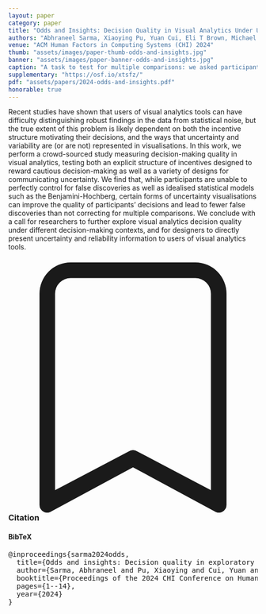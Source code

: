 ```yaml
---
layout: paper
category: paper
title: "Odds and Insights: Decision Quality in Visual Analytics Under Uncertainty"
authors: "Abhraneel Sarma, Xiaoying Pu, Yuan Cui, Eli T Brown, Michael Correll, Matthew Kay"
venue: "ACM Human Factors in Computing Systems (CHI) 2024"
thumb: "assets/images/paper-thumb-odds-and-insights.jpg"
banner: "assets/images/paper-banner-odds-and-insights.jpg"
caption: "A task to test for multiple comparisons: we asked participants to perform an incentivized task in an exploratory data analysis (EDA) scenario which involved making multiple comparisons. Such tasks require participants to account for the multiple comparisons problem, and be more conservative in their decision making in order to maximize the payout based on the incentives."
supplementary: "https://osf.io/xtsfz/"
pdf: "assets/papers/2024-odds-and-insights.pdf"
honorable: true
---
```


<!-- abstract -->

Recent studies have shown that users of visual analytics tools can have difficulty distinguishing robust findings in the data from statistical noise, but the true extent of this problem is likely dependent on both the incentive structure motivating their decisions, and the ways that uncertainty and variability are (or are not) represented in visualisations. In this work, we perform a crowd-sourced study measuring decision-making quality in visual analytics, testing both an explicit structure of incentives designed to reward cautious decision-making as well as a variety of designs for communicating uncertainty. We find that, while participants are unable to perfectly control for false discoveries as well as idealised statistical models such as the Benjamini-Hochberg, certain forms of uncertainty visualisations can improve the quality of participants’ decisions and lead to fewer false discoveries than not correcting for multiple comparisons. We conclude with a call for researchers to further explore visual analytics decision quality under different decision-making contexts, and for designers to directly present uncertainty and reliability information to users of visual analytics tools.

<h3><svg xmlns="http://www.w3.org/2000/svg" fill="currentColor" class="bi bi-bookmark" viewBox="0 0 16 16">
  <path d="M2 2a2 2 0 0 1 2-2h8a2 2 0 0 1 2 2v13.5a.5.5 0 0 1-.777.416L8 13.101l-5.223 2.815A.5.5 0 0 1 2 15.5V2zm2-1a1 1 0 0 0-1 1v12.566l4.723-2.482a.5.5 0 0 1 .554 0L13 14.566V2a1 1 0 0 0-1-1H4z"/>
</svg> Citation</h3>
<div class="bibtex">
<!-- bibtex -->
<h4>BibTeX</h4>
<pre>
@inproceedings{sarma2024odds,
  title={Odds and insights: Decision quality in exploratory data analysis under uncertainty},
  author={Sarma, Abhraneel and Pu, Xiaoying and Cui, Yuan and Correll, Michael and Brown, Eli T and Kay, Matthew},
  booktitle={Proceedings of the 2024 CHI Conference on Human Factors in Computing Systems},
  pages={1--14},
  year={2024}
}
</pre>
</div>
